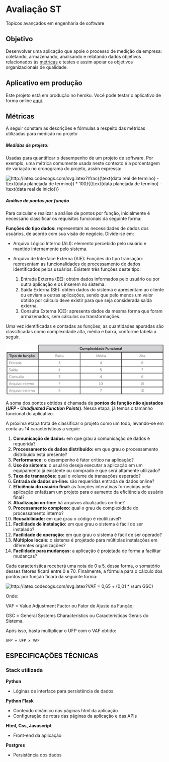 # Avaliação ST

Tópicos avançados em engenharia de software

## Objetivo
Desenvolver uma aplicação que apoie o processo de medição da empresa: coletando,
armazenando, analisando e relatando dados objetivos relacionados às [métricas](#métricas) e testes e assim apoiar
os objetivos organizacionais de qualidade.

## Aplicativo em produção
Este projeto está em produção no heroku. Você pode testar o aplicativo de forma online [aqui](https://nasa-challenge-flask-example.herokuapp.com/).

## Métricas
A seguir constam as descrições e fórmulas a respeito das métricas utilizadas para medição no projeto

##### Medidas de projeto:
Usadas para quantificar o desempenho de um projeto de software. Por exemplo, uma métrica comumente usada neste contexto 
é a porcentagem de variação no cronograma do projeto, assim expressa:


<img src="http://latex.codecogs.com/svg.latex?\frac{(\text{data&space;real&space;de&space;termino}&space;-\text{data&space;planejada&space;de&space;termino})&space;*&space;100}{(\text{data&space;planejada&space;de&space;termino}&space;-&space;\text{data&space;real&space;de&space;inicio})}" title="http://latex.codecogs.com/svg.latex?\frac{(\text{data real de termino} -\text{data planejada de termino}) * 100}{(\text{data planejada de termino} - \text{data real de inicio})}" />

##### Análise de pontos por função

Para calcular e realizar a análise de pontos por função, inicialmente é necessário classificar os requisitos funcionais 
da seguinte forma:

**Funções do tipo dados:** representam as necessidades de dados dos usuários, de acordo com sua visão de negócio. Divide-se em:

- Arquivo Lógico Interno (ALI): elemento percebido pelo usuário e mantido internamente pelo sistema.
- Arquivo de Interface Externa (AIE): Funções do tipo transação: representam as funcionalidades de processamento de 
dados identificados pelos usuários. Existem três funções deste tipo:

    1. Entrada Externa (EE): obtém dados informados pelo usuário ou por outra aplicação e os inserem no sistema.
    2. Saída Externa (SE): obtém dados do sistema e apresentam ao cliente ou enviam a outras aplicações, sendo que pelo 
    menos um valor obtido por cálculo deve existir para que seja considerada saída externa.
    3. Consulta Externa (CE): apresenta dados da mesma forma que foram armazenados, sem cálculos ou transformações.
        
Uma vez identificadas e contadas as funções, as quantidades apuradas são classificadas como complexidade alta, média 
e baixa, conforme tabela a seguir.

![tabela-pontos-funcao](./static/images/fator_complexidade.png)

 A soma dos pontos obtidos é chamada de **pontos de função não ajustados (_UFP - Unadjusted Function Points_)**. 
 Nessa etapa, já temos o tamanho funcional do aplicativo.
 
 A próxima etapa trata de classificar o projeto como um todo, levando-se em conta as 14 características a seguir:
1. **Comunicação de dados:** em que grau a comunicação de dados é requerida?
2. **Processamento de dados distribuído:** em que grau o processamento distribuído está presente?
3. **Performance:** o desempenho é fator crítico na aplicação?
4. **Uso do sistema:** o usuário deseja executar a aplicação em um equipamento já existente ou comprado e que será 
altamente utilizado?
5. **Taxa de transações:** qual o volume de transações esperado?
6. **Entrada de dados on-line:** são requeridas entrada de dados online?
7. **Eficiência do usuário final:** as funções interativas fornecidas pela aplicação enfatizam um projeto para o 
aumento da eficiência do usuário final?
8. **Atualização on-line:** há arquivos atualizados on-line?
9. **Processamento complexo:** qual o grau de complexidade do processamento interno?
10. **Reusabilidade:** em que grau o código é reutilizável?
11. **Facilidade de instalação:** em que grau o sistema é fácil de ser instalado?
12. **Facilidade de operação:** em que grau o sistema é fácil de ser operado?
13. **Múltiplos locais:** o sistema é projetado para múltiplas instalações em diferentes organizações?
14. **Facilidade para mudanças:** a aplicação é projetada de forma a facilitar mudanças?
 
Cada característica receberá uma nota de 0 a 5, dessa forma, o somatório desses fatores ficará entre 0 e 70. 
Finalmente, a fórmula para o cálculo dos pontos por função ficará da seguinte forma:

<img src="http://latex.codecogs.com/svg.latex?VAF&space;=&space;0,65&space;&plus;&space;(0,01&space;*&space;\sum&space;GSC)" title="http://latex.codecogs.com/svg.latex?VAF = 0,65 + (0,01 * \sum GSC)" />

Onde: 

VAF = Value Adjustment Factor ou Fator de Ajuste da Função;

GSC = General Systems Characteristics ou Características Gerais do Sistema.

Após isso, basta multiplicar o UFP com o VAF obtido:

```
AFP = UFP x VAF
```


## ESPECIFICAÇÕES TÉCNICAS

### Stack utilizada

**Python**
- Lóginas de interface para persistência de dados

**Python Flask**
- Conteúdo dinâmico nas páginas html da aplicação
- Configuração de rotas das páginas da aplicação e das APIs

**Html, Css, Javascript**
- Front-end da aplicação

**Postgres**
- Persistência dos dados 
